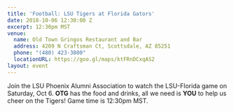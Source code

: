 ```yaml
---
title: 'Football: LSU Tigers at Florida Gators'
date: 2018-10-06 12:30:00 Z
excerpt: 12:30pm MST
venue:
  name: Old Town Gringos Restaurant and Bar
  address: 4209 N Craftsman Ct, Scottsdale, AZ 85251
  phone: "(480) 423-3800"
  locationURL: https://goo.gl/maps/ktFRnDCxqAS2
layout: event
---
```


Join the LSU Phoenix Alumni Association to watch the LSU-Florida game on Saturday, Oct 6. **OTG** has the food and drinks, all we need is **YOU** to help us cheer on the Tigers! Game time is 12:30pm MST.
